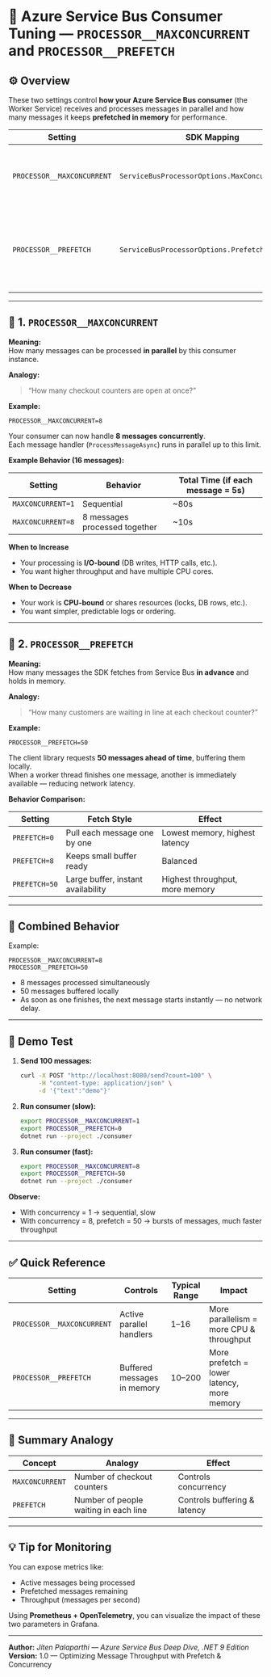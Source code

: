 # 📘 Azure Service Bus Consumer Tuning — `PROCESSOR__MAXCONCURRENT` and `PROCESSOR__PREFETCH`

## ⚙️ Overview

These two settings control **how your Azure Service Bus consumer** (the Worker Service) receives and processes messages in parallel and how many messages it keeps **prefetched in memory** for performance.

| Setting | SDK Mapping | Purpose |
|----------|--------------|----------|
| `PROCESSOR__MAXCONCURRENT` | `ServiceBusProcessorOptions.MaxConcurrentCalls` | Number of messages processed *at the same time* |
| `PROCESSOR__PREFETCH` | `ServiceBusProcessorOptions.PrefetchCount` | Number of messages fetched and buffered ahead of time |

---

## 🧩 1. `PROCESSOR__MAXCONCURRENT`

**Meaning:**  
How many messages can be processed **in parallel** by this consumer instance.

**Analogy:**  
> “How many checkout counters are open at once?”

**Example:**
```env
PROCESSOR__MAXCONCURRENT=8
```

Your consumer can now handle **8 messages concurrently**.  
Each message handler (`ProcessMessageAsync`) runs in parallel up to this limit.

**Example Behavior (16 messages):**

| Setting | Behavior | Total Time (if each message = 5s) |
|----------|-----------|-----------------------------------|
| `MAXCONCURRENT=1` | Sequential | ~80s |
| `MAXCONCURRENT=8` | 8 messages processed together | ~10s |

**When to Increase**
- Your processing is **I/O-bound** (DB writes, HTTP calls, etc.).
- You want higher throughput and have multiple CPU cores.

**When to Decrease**
- Your work is **CPU-bound** or shares resources (locks, DB rows, etc.).
- You want simpler, predictable logs or ordering.

---

## 🧩 2. `PROCESSOR__PREFETCH`

**Meaning:**  
How many messages the SDK fetches from Service Bus **in advance** and holds in memory.

**Analogy:**  
> “How many customers are waiting in line at each checkout counter?”

**Example:**
```env
PROCESSOR__PREFETCH=50
```

The client library requests **50 messages ahead of time**, buffering them locally.  
When a worker thread finishes one message, another is immediately available — reducing network latency.

**Behavior Comparison:**

| Setting | Fetch Style | Effect |
|----------|--------------|--------|
| `PREFETCH=0` | Pull each message one by one | Lowest memory, highest latency |
| `PREFETCH=8` | Keeps small buffer ready | Balanced |
| `PREFETCH=50` | Large buffer, instant availability | Highest throughput, more memory |

---

## 🧩 Combined Behavior

Example:
```env
PROCESSOR__MAXCONCURRENT=8
PROCESSOR__PREFETCH=50
```

- 8 messages processed simultaneously  
- 50 messages buffered locally  
- As soon as one finishes, the next message starts instantly — no network delay.

---

## 🧪 Demo Test

1. **Send 100 messages:**
   ```bash
   curl -X POST "http://localhost:8080/send?count=100" \
        -H "content-type: application/json" \
        -d '{"text":"demo"}'
   ```

2. **Run consumer (slow):**
   ```bash
   export PROCESSOR__MAXCONCURRENT=1
   export PROCESSOR__PREFETCH=0
   dotnet run --project ./consumer
   ```

3. **Run consumer (fast):**
   ```bash
   export PROCESSOR__MAXCONCURRENT=8
   export PROCESSOR__PREFETCH=50
   dotnet run --project ./consumer
   ```

**Observe:**  
- With concurrency = 1 → sequential, slow  
- With concurrency = 8, prefetch = 50 → bursts of messages, much faster throughput

---

## ✅ Quick Reference

| Setting | Controls | Typical Range | Impact |
|----------|-----------|----------------|--------|
| `PROCESSOR__MAXCONCURRENT` | Active parallel handlers | 1–16 | More parallelism = more CPU & throughput |
| `PROCESSOR__PREFETCH` | Buffered messages in memory | 10–200 | More prefetch = lower latency, more memory |

---

## 🧠 Summary Analogy

| Concept | Analogy | Effect |
|----------|----------|--------|
| `MAXCONCURRENT` | Number of checkout counters | Controls concurrency |
| `PREFETCH` | Number of people waiting in each line | Controls buffering & latency |

---

## 💡 Tip for Monitoring

You can expose metrics like:
- Active messages being processed
- Prefetched messages remaining
- Throughput (messages per second)

Using **Prometheus + OpenTelemetry**, you can visualize the impact of these two parameters in Grafana.

---

**Author:** *Jiten Palaparthi — Azure Service Bus Deep Dive, .NET 9 Edition*  
**Version:** 1.0 — Optimizing Message Throughput with Prefetch & Concurrency  
